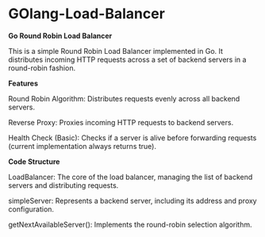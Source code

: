 # GOlang-Load-Balancer

**Go Round Robin Load Balancer**

This is a simple Round Robin Load Balancer implemented in Go. It distributes incoming HTTP requests across a set of backend servers in a round-robin fashion.

**Features**

Round Robin Algorithm: Distributes requests evenly across all backend servers.

Reverse Proxy: Proxies incoming HTTP requests to backend servers.

Health Check (Basic): Checks if a server is alive before forwarding requests (current implementation always returns true).


**Code Structure**

LoadBalancer: The core of the load balancer, managing the list of backend servers and distributing requests.

simpleServer: Represents a backend server, including its address and proxy configuration.

getNextAvailableServer(): Implements the round-robin selection algorithm.
